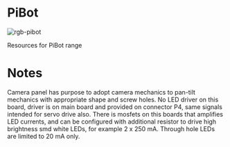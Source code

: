 # PiBot

![rgb-pibot](https://user-images.githubusercontent.com/3359418/41306223-54354dcc-6e6d-11e8-8211-f912c7e3991b.png)

Resources for PiBot range

# Notes
Camera panel has purpose to adopt camera mechanics to pan-tilt mechanics with appropriate shape and screw holes. No LED driver on this board, driver is on main board and provided on connector P4, same signals intended for servo drive also. There is mosfets on this boards that amplifies LED currents, and can be configured with additional resistor to drive high brightness smd white LEDs, for example 2 x 250 mA. Through hole LEDs are limited to 20 mA only.
